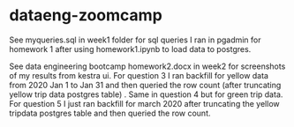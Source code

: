 # dataeng-zoomcamp
See myqueries.sql in week1 folder for sql queries I ran in pgadmin for homework 1 after using homework1.ipynb to load data to postgres.

See data engineering bootcamp homework2.docx in week2 for screenshots of my results from kestra ui. 
For question 3 I ran backfill for yellow data from 2020 Jan 1 to Jan 31 and then queried the row count (after truncating yellow trip data postgres table) . Same in question 4 but for green trip data.
For question 5 I just ran backfill for march 2020 after truncating the yellow tripdata postgres table and then queried the row count.

